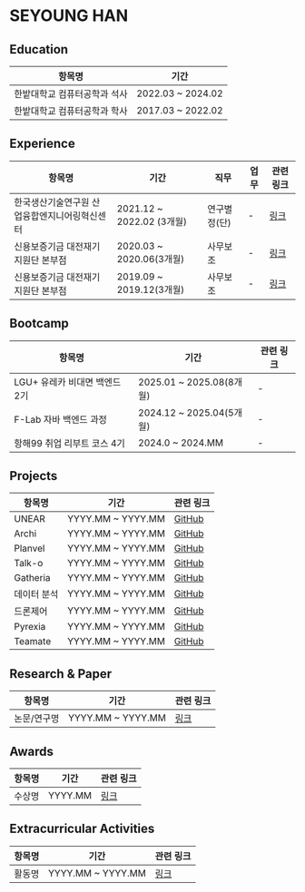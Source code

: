# SEYOUNG HAN

## Education
| 항목명 | 기간 |
|--------|------|
| 한밭대학교 컴퓨터공학과 석사 | 2022.03 ~ 2024.02 |
| 한밭대학교 컴퓨터공학과 학사 | 2017.03 ~ 2022.02 |


## Experience
| 항목명 | 기간 | 직무 | 업무 | 관련 링크 |
|--------|------|------|------|-----------|
| 한국생산기술연구원 산업융합엔지니어링혁신센터 | 2021.12 ~ 2022.02 (3개월) | 연구별정(단) | - | [링크](https://) |
| 신용보증기금 대전재기지원단 본부점 | 2020.03 ~ 2020.06(3개월) | 사무보조 | - | [링크](https://) |
| 신용보증기금 대전재기지원단 본부점 | 2019.09 ~ 2019.12(3개월) | 사무보조 | - | [링크](https://) |

## Bootcamp
| 항목명 | 기간 | 관련 링크 |
|--------|------|-----------|
| LGU+ 유레카 비대면 백엔드 2기 | 2025.01 ~ 2025.08(8개월) | - |
| F-Lab 자바 백엔드 과정 | 2024.12 ~ 2025.04(5개월) | - |
| 항해99 취업 리부트 코스 4기 | 2024.0 ~ 2024.MM | - |

## Projects
| 항목명 | 기간 | 관련 링크 |
|--------|------|-----------|
| UNEAR | YYYY.MM ~ YYYY.MM | [GitHub](https://) |
| Archi | YYYY.MM ~ YYYY.MM | [GitHub](https://) |
| Planvel | YYYY.MM ~ YYYY.MM | [GitHub](https://) |
| Talk-o | YYYY.MM ~ YYYY.MM | [GitHub](https://) |
| Gatheria | YYYY.MM ~ YYYY.MM | [GitHub](https://) |
| 데이터 분석 | YYYY.MM ~ YYYY.MM | [GitHub](https://) |
| 드론제어 | YYYY.MM ~ YYYY.MM | [GitHub](https://) |
| Pyrexia | YYYY.MM ~ YYYY.MM | [GitHub](https://) |
| Teamate | YYYY.MM ~ YYYY.MM | [GitHub](https://) |

## Research & Paper
| 항목명 | 기간 | 관련 링크 |
|--------|------|-----------|
| 논문/연구명 | YYYY.MM ~ YYYY.MM | [링크](https://) |

## Awards
| 항목명 | 기간 | 관련 링크 |
|--------|------|-----------|
| 수상명 | YYYY.MM | [링크](https://) |

## Extracurricular Activities
| 항목명 | 기간 | 관련 링크 |
|--------|------|-----------|
| 활동명 | YYYY.MM ~ YYYY.MM | [링크](https://) |

